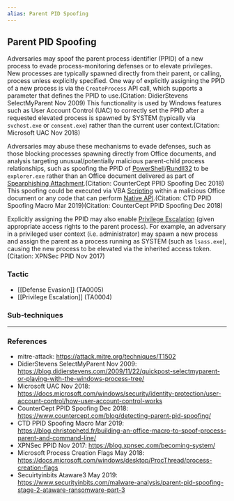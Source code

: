 ```yaml
---
alias: Parent PID Spoofing
---
```


## Parent PID Spoofing

Adversaries may spoof the parent process identifier (PPID) of a new process to evade process-monitoring defenses or to elevate privileges. New processes are typically spawned directly from their parent, or calling, process unless explicitly specified. One way of explicitly assigning the PPID of a new process is via the <code>CreateProcess</code> API call, which supports a parameter that defines the PPID to use.(Citation: DidierStevens SelectMyParent Nov 2009) This functionality is used by Windows features such as User Account Control (UAC) to correctly set the PPID after a requested elevated process is spawned by SYSTEM (typically via <code>svchost.exe</code> or <code>consent.exe</code>) rather than the current user context.(Citation: Microsoft UAC Nov 2018)

Adversaries may abuse these mechanisms to evade defenses, such as those blocking processes spawning directly from Office documents, and analysis targeting unusual/potentially malicious parent-child process relationships, such as spoofing the PPID of [PowerShell](https://attack.mitre.org/techniques/T1086)/[Rundll32](https://attack.mitre.org/techniques/T1085) to be <code>explorer.exe</code> rather than an Office document delivered as part of [Spearphishing Attachment](https://attack.mitre.org/techniques/T1193).(Citation: CounterCept PPID Spoofing Dec 2018) This spoofing could be executed via VBA [Scripting](https://attack.mitre.org/techniques/T1064) within a malicious Office document or any code that can perform [Native API](https://attack.mitre.org/techniques/T1106).(Citation: CTD PPID Spoofing Macro Mar 2019)(Citation: CounterCept PPID Spoofing Dec 2018)

Explicitly assigning the PPID may also enable [Privilege Escalation](https://attack.mitre.org/tactics/TA0004) (given appropriate access rights to the parent process). For example, an adversary in a privileged user context (i.e. administrator) may spawn a new process and assign the parent as a process running as SYSTEM (such as <code>lsass.exe</code>), causing the new process to be elevated via the inherited access token.(Citation: XPNSec PPID Nov 2017)


### Tactic

- [[Defense Evasion]] (TA0005)
- [[Privilege Escalation]] (TA0004)

### Sub-techniques


---
### References

- mitre-attack: https://attack.mitre.org/techniques/T1502
- DidierStevens SelectMyParent Nov 2009: https://blog.didierstevens.com/2009/11/22/quickpost-selectmyparent-or-playing-with-the-windows-process-tree/
- Microsoft UAC Nov 2018: https://docs.microsoft.com/windows/security/identity-protection/user-account-control/how-user-account-control-works
- CounterCept PPID Spoofing Dec 2018: https://www.countercept.com/blog/detecting-parent-pid-spoofing/
- CTD PPID Spoofing Macro Mar 2019: https://blog.christophetd.fr/building-an-office-macro-to-spoof-process-parent-and-command-line/
- XPNSec PPID Nov 2017: https://blog.xpnsec.com/becoming-system/
- Microsoft Process Creation Flags May 2018: https://docs.microsoft.com/windows/desktop/ProcThread/process-creation-flags
- Secuirtyinbits Ataware3 May 2019: https://www.securityinbits.com/malware-analysis/parent-pid-spoofing-stage-2-ataware-ransomware-part-3

